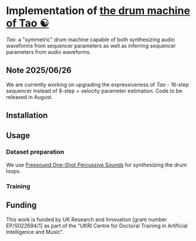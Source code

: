 # Implementation of [the drum machine of Tao ☯︎](https://red-x-silver.github.io/the-drum-machine-of-tao/)

_Tao_: a "symmetric" drum machine capable of both synthesizing audio waveforms from sequencer parameters as well as inferring sequencer parameters from audio waveforms.

## Note 2025/06/26
We are currently working on upgrading the expressiveness of _Tao_ - 16-step sequencer instead of 8-step + velocity parameter estimation. Code to be released in August.

## Installation


## Usage


### Dataset preparation

We use [Freesound One-Shot Percussive Sounds](https://paperswithcode.com/dataset/freesound-one-shot-percussive-sounds) for synthesizing the drum loops. 

### Training


## Funding

This work is funded by UK Research and Innovation [grant number EP/S022694/1] as part of the “UKRI Centre for Doctoral Training in Artificial Intelligence and Music”.
